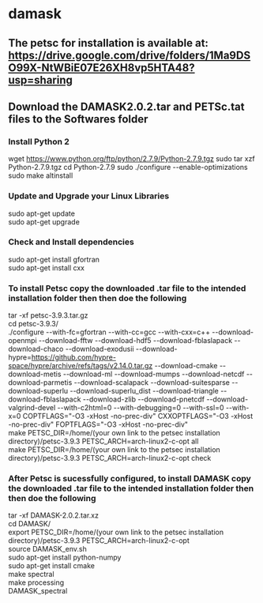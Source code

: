 # damask  
## The petsc for installation is available at: https://drive.google.com/drive/folders/1Ma9DSO99X-NtWBiE07E26XH8vp5HTA48?usp=sharing  

## Download the DAMASK2.0.2.tar and PETSc.tat files to the Softwares folder  

### Install Python 2

wget https://www.python.org/ftp/python/2.7.9/Python-2.7.9.tgz
sudo tar xzf Python-2.7.9.tgz
cd Python-2.7.9
sudo ./configure --enable-optimizations
sudo make altinstall

### Update and Upgrade your Linux Libraries

sudo apt-get update  
sudo apt-get upgrade  

### Check and Install dependencies

sudo apt-get install gfortran  
sudo apt-get install cxx  

### To install Petsc copy the downloaded .tar file to the intended installation folder then then doe the following

tar -xf petsc-3.9.3.tar.gz   
cd petsc-3.9.3/  
./configure --with-fc=gfortran --with-cc=gcc --with-cxx=c++ --download-openmpi --download-fftw --download-hdf5 --download-fblaslapack --download-chaco --download-exodusii --download-hypre=https://github.com/hypre-space/hypre/archive/refs/tags/v2.14.0.tar.gz --download-cmake --download-metis --download-ml --download-mumps --download-netcdf --download-parmetis --download-scalapack --download-suitesparse --download-superlu --download-superlu_dist --download-triangle --download-fblaslapack --download-zlib --download-pnetcdf --download-valgrind-devel --with-c2html=0 --with-debugging=0 --with-ssl=0 --with-x=0 COPTFLAGS="-O3 -xHost -no-prec-div" CXXOPTFLAGS="-O3 -xHost -no-prec-div" FOPTFLAGS="-O3 -xHost -no-prec-div"   
make PETSC_DIR=/home/(your own link to the petsec installation directory)/petsc-3.9.3 PETSC_ARCH=arch-linux2-c-opt all   
make PETSC_DIR=/home/(your own link to the petsec installation directory)/petsc-3.9.3 PETSC_ARCH=arch-linux2-c-opt check  

### After Petsc is sucessfully configured, to install DAMASK copy the downloaded .tar file to the intended installation folder then then doe the following

tar -xf DAMASK-2.0.2.tar.xz   
cd DAMASK/  
export  PETSC_DIR=/home/(your own link to the petsec installation directory)/petsc-3.9.3 PETSC_ARCH=arch-linux2-c-opt   
source DAMASK_env.sh   
sudo apt-get install python-numpy  
sudo apt-get install cmake  
make spectral  
make processing  
DAMASK_spectral   
